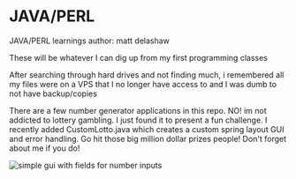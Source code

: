 # JAVA/PERL
JAVA/PERL learnings
author: matt delashaw

These will be whatever I can dig up from my first programming classes


After searching through hard drives and not finding much, i remembered all my files were on a VPS that I no longer have access to and I was dumb to not have backup/copies

There are a few number generator applications in this repo. NO! im not addicted to lottery gambling. I just found it to present a fun challenge. I recently added CustomLotto.java which creates a custom spring layout GUI and error handling. Go hit those big million dollar prizes people! Don't forget about me if you do!

![simple gui with fields for number inputs](https://github.com/mattdelashaw/JAVA-PERL/blob/master/GuiImg.png)

